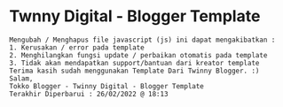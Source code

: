 # Twnny Digital - Blogger Template

    Mengubah / Menghapus file javascript (js) ini dapat mengakibatkan :
    1. Kerusakan / error pada template
    2. Menghilangkan fungsi update / perbaikan otomatis pada template
    3. Tidak akan mendapatkan support/bantuan dari kreator template
    Terima kasih sudah menggunakan Template Dari Twinny Blogger. :)
    Salam,
    Tokko Blogger - Twinny Digital - Blogger Template
    Terakhir Diperbarui : 26/02/2022 @ 18:13

